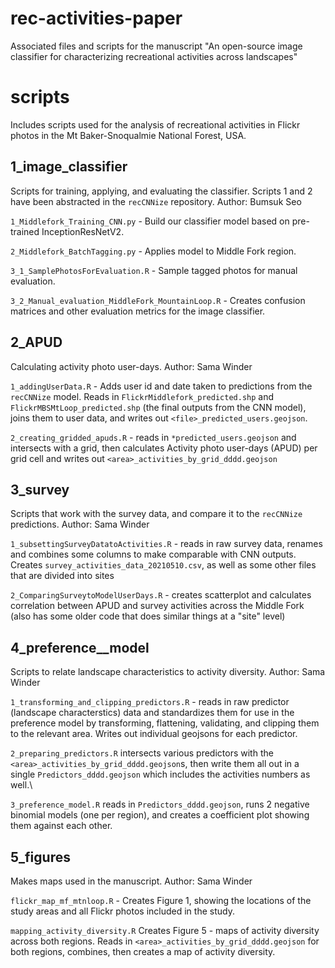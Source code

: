 # rec-activities-paper
Associated files and scripts for the manuscript "An open-source image classifier for characterizing recreational activities across landscapes"

# scripts
Includes scripts used for the analysis of recreational activities in Flickr photos in the Mt Baker-Snoqualmie National Forest, USA. 

## 1_image_classifier
Scripts for training, applying, and evaluating the classifier. Scripts 1 and 2 have been abstracted in the `recCNNize` repository. Author: Bumsuk Seo

`1_Middlefork_Training_CNN.py` - Build our classifier model based on pre-trained InceptionResNetV2.

`2_Middlefork_BatchTagging.py` - Applies model to Middle Fork region.

`3_1_SamplePhotosForEvaluation.R` - Sample tagged photos for manual evaluation.

`3_2_Manual_evaluation_MiddleFork_MountainLoop.R` - Creates confusion matrices and other evaluation metrics for the image classifier.
## 2_APUD
Calculating activity photo user-days. Author: Sama Winder

`1_addingUserData.R` - Adds user id and date taken to predictions from the `recCNNize` model. Reads in `FlickrMiddlefork_predicted.shp` and `FlickrMBSMtLoop_predicted.shp` (the final outputs from the CNN model), joins them to user data, and writes out `<file>_predicted_users.geojson`. 

`2_creating_gridded_apuds.R` - reads in `*predicted_users.geojson` and intersects with a grid, then calculates Activity photo user-days (APUD) per grid cell and writes out `<area>_activities_by_grid_dddd.geojson`

## 3_survey
Scripts that work with the survey data, and compare it to the `recCNNize` predictions. Author: Sama Winder

`1_subsettingSurveyDatatoActivities.R` - reads in raw survey data, renames and combines some columns to make comparable with CNN outputs. Creates `survey_activities_data_20210510.csv`, as well as some other files that are divided into sites

`2_ComparingSurveytoModelUserDays.R` - creates scatterplot and calculates correlation between APUD and survey activities across the Middle Fork (also has some older code that does similar things at a "site" level)

## 4_preference__model
Scripts to relate landscape characteristics to activity diversity. Author: Sama Winder

`1_transforming_and_clipping_predictors.R` - reads in raw predictor (landscape characterstics) data and standardizes them for use in the preference model by transforming, flattening, validating, and clipping them to the relevant area. Writes out individual geojsons for each predictor.

`2_preparing_predictors.R` intersects various predictors with the `<area>_activities_by_grid_dddd.geojson`s, then write them all out in a single `Predictors_dddd.geojson` which includes the activities numbers as well.\

`3_preference_model.R` reads in `Predictors_dddd.geojson`, runs 2 negative binomial models (one per region), and creates a coefficient plot showing them against each other.

## 5_figures
Makes maps used in the manuscript. Author: Sama Winder

`flickr_map_mf_mtnloop.R` - Creates Figure 1, showing the locations of the study areas and all Flickr photos included in the study.

`mapping_activity_diversity.R` Creates Figure 5 - maps of activity diversity across both regions. Reads in `<area>_activities_by_grid_dddd.geojson` for both regions, combines, then creates a map of activity diversity.

